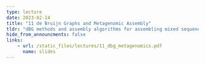 ```yaml
---
type: lecture
date: 2023-02-14
title: "11 de Bruijn Graphs and Metagenomic Assembly"
tldr: "dBG methods and assembly algorithms for assembling mixed sequencing data from multiple genomes at once"
hide_from_announcments: false
links: 
    - url: /static_files/lectures/11_dbg_metagenomics.pdf
      name: slides
---
```

